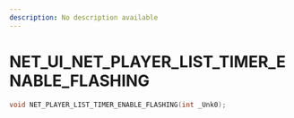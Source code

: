 ```yaml
---
description: No description available 
---
```


# NET_UI\_NET_PLAYER_LIST_TIMER_ENABLE_FLASHING

```cpp
void NET_PLAYER_LIST_TIMER_ENABLE_FLASHING(int _Unk0);
```